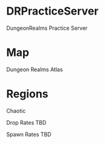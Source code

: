 # DRPracticeServer
DungeonRealms Practice Server


# Map
Dungeon Realms Atlas 


# Regions
Chaotic 

Drop Rates
TBD

Spawn Rates
TBD

